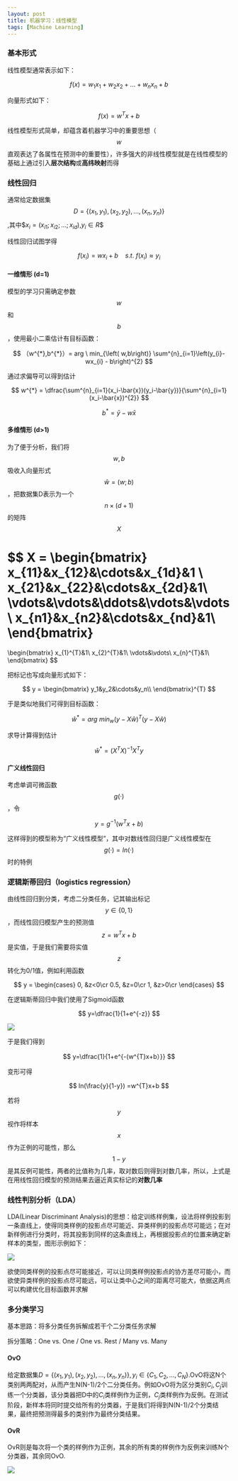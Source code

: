 ```yaml
---
layout: post
title: 机器学习：线性模型
tags: [Machine Learning]
---
```


### 基本形式
线性模型通常表示如下：

$$
f(x) = w_1x_1+w_2x_2+...+w_nx_n+b
$$

向量形式如下：

$$
f(x) = w^{T}x+b
$$

线性模型形式简单，却蕴含着机器学习中的重要思想（$$w$$直观表达了各属性在预测中的重要性），许多强大的非线性模型就是在线性模型的基础上通过引入**层次结构**或**高纬映射**而得

### 线性回归

通常给定数据集$$D = \{(x_1,y_1),(x_2,y_2),…,(x_n,y_n)\}$$,其中$$x_i = (x_{i1};x_{i2};…;x_{id})$,$y_i\in R$$

线性回归试图学得

$$
f(x_i) = wx_i+b  \ \  \  \  s.t.  \  f(x_i) \approx y_i
$$

#### 一维情形 (d=1)

模型的学习只需确定参数$$w$$和$$b$$，使用最小二乘估计有目标函数：

$$
（w^{*},b^{*}）= arg  \ min_{\left( w,b\right)} \sum^{n}_{i=1}\left(y_{i}-wx_{i} - b\right)^{2}
$$

通过求偏导可以得到估计

$$
w^{*} = \dfrac{\sum^{n}_{i=1}(x_i-\bar{x})(y_i-\bar{y})}{\sum^{n}_{i=1}(x_i-\bar{x})^{2}}
$$

$$
b^{*} = \bar{y}-w\bar{x}
$$

#### 多维情形 (d>1)

为了便于分析，我们将$$w,b$$吸收入向量形式$$\hat{w}= (w;b)$$，把数据集D表示为一个$$n×(d+1)$$的矩阵$$X$$

$$
X = 
\begin{bmatrix}
x_{11}&x_{12}&\cdots&x_{1d}&1 \\
x_{21}&x_{22}&\cdots&x_{2d}&1\\
\vdots&\vdots&\ddots&\vdots&\vdots\\
x_{n1}&x_{n2}&\cdots&x_{nd}&1\\
\end{bmatrix}
=
\begin{bmatrix}
x_{1}^{T}&1\\
x_{2}^{T}&1\\
\vdots&\vdots\\
x_{n}^{T}&1\\
\end{bmatrix}
$$

把标记也写成向量形式如下：

$$
y = 
\begin{bmatrix}
y_1&y_2&\cdots&y_n\\
\end{bmatrix}^{T}
$$

于是类似地我们可得到目标函数：

$$
\hat{w}^{*} = arg \ min_{w}(y-X\hat{w})^{T}(y-X\hat{w})
$$

求导计算得到估计

$$
\hat{w}^{*} = (X^{T}X)^{-1}X^{T}y
$$

#### 广义线性回归

考虑单调可微函数$$g(·)$$，令

$$
y = g^{-1}(w^{T}x+b)
$$

这样得到的模型称为“广义线性模型”，其中对数线性回归是广义线性模型在$$g(·)= ln(·)$$时的特例



### 逻辑斯蒂回归（logistics regression）

由线性回归到分类，考虑二分类任务，记其输出标记$$y \in \{0,1\}$$，而线性回归模型产生的预测值$$z =w^{T}x+b$$是实值，于是我们需要将实值 $$ z $$ 转化为0/1值，例如利用函数


$$
y = \begin{cases}
0, &z<0\cr
0.5, &z=0\cr
1, &z>0\cr
\end{cases}
$$

在逻辑斯蒂回归中我们使用了Sigmoid函数

$$
y=\dfrac{1}{1+e^{-z}}
$$

![](http://ww2.sinaimg.cn/large/006y8lVajw1f8j1bt1kpqj30ty0nyjsp.jpg)



于是我们得到

$$
y=\dfrac{1}{1+e^{-(w^{T}x+b）}}
$$

变形可得

$$
ln(\frac{y}{1-y}) =w^{T}x+b
$$

若将$$y$$视作将样本$$x$$作为正例的可能性，那么$$1-y$$是其反例可能性，两者的比值称为几率，取对数后则得到对数几率，所以，上式是在用线性回归模型的预测结果去逼近真实标记的**对数几率**

### 线性判别分析（LDA）

LDA(Linear Discriminant Analysis)的思想：给定训练样例集，设法将样例投影到一条直线上，使得同类样例的投影点尽可能近、异类样例的投影点尽可能远；在对新样例进行分类时，将其投影到同样的这条直线上，再根据投影点的位置来确定新样本的类型，图形示例如下：

![](http://ww4.sinaimg.cn/large/006y8lVajw1f8j1c0vxa1j316y0uh77s.jpg)

欲使同类样例的投影点尽可能接近，可以让同类样例投影点的协方差尽可能小，而欲使异类样例的投影点尽可能远，可以让类中心之间的距离尽可能大，依据这两点可以构建优化目标函数并求解

### 多分类学习

基本思路：将多分类任务拆解成若干个二分类任务求解

拆分策略：One vs. One / One vs. Rest / Many vs. Many

#### OvO

给定数据集$D=\{(x_1,y_1),(x_2,y_2),…,(x_n,y_n)\},y_i \in \{C_1,C_2,…,C_N\}$.OvO将这N个类别两两配对，从而产生N(N-1)/2个二分类任务。例如OvO将为区分类别$C_i,C_j$训练一个分类器，该分类器把D中的$C_i$类样例作为正例，$C_j$类样例作为反例。在测试阶段，新样本将同时提交给所有的分类器，于是我们将得到N(N-1)/2个分类结果，最终把预测得最多的类别作为最终分类结果。

#### OvR

OvR则是每次将一个类的样例作为正例，其余的所有类的样例作为反例来训练N个分类器，其余同OvO.

![](http://ww4.sinaimg.cn/large/006y8lVajw1f8j1c7ug41j31kw0yjteq.jpg)

